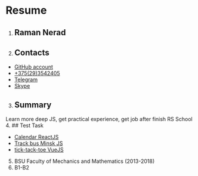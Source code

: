 # Resume
1. ## Raman Nerad
2. ## Contacts
- [GitHub account](https://github.com/Romaus/)
- [+375(29)3542405](tel:+375293542405)
- [Telegram](https://t.me/romaus)
- [Skype](skype:romaus1994)
3. ## Summary
Learn more deep JS, get practical experience, get job after finish RS School
4. ## Test Task
- [Calendar ReactJS](https://jsfiddle.net/ayzbxsc8/)
- [Track bus Minsk JS](romaus.github.io)
- [tick-tack-toe VueJS](https://jsfiddle.net/06bjmwd9/)
5. BSU Faculty of Mechanics and Mathematics (2013-2018)
6. B1-B2
